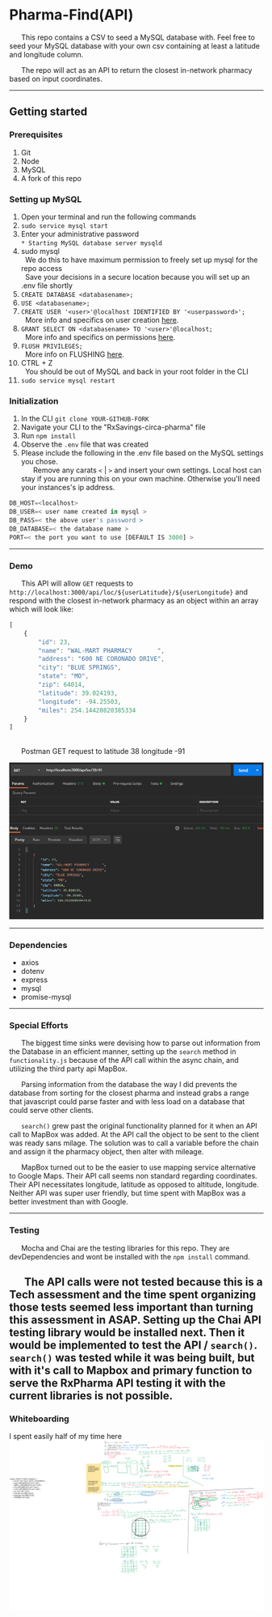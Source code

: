 # Pharma-Find(API)

&nbsp;&nbsp;&nbsp;&nbsp;&nbsp;&nbsp;This repo contains a CSV to seed a MySQL database with. Feel free to seed your MySQL database with your own csv containing at least a latitude and longitude column.

&nbsp;&nbsp;&nbsp;&nbsp;&nbsp;&nbsp;The repo will act as an API to return the closest in-network pharmacy based on input coordinates.


---

## Getting started

### Prerequisites

1. Git
1. Node
1. MySQL
1. A fork of this repo

### Setting up MySQL

1. Open your terminal and run the following commands
1. `sudo service mysql start`
1. Enter your administrative password<br/>
`* Starting MySQL database server mysqld`
1. sudo mysql<br/>
&nbsp;&nbsp;We do this to have maximum permission to freely set up mysql for the repo access<br/>
&nbsp;&nbsp;Save your decisions in a secure location because you will set up an .env file shortly
1. `CREATE DATABASE <databasename>;`
1. `USE <databasename>;`
1. `CREATE USER '<user>'@localhost IDENTIFIED BY '<userpassword>';`<br/>
&nbsp;&nbsp;More info and specifics on user creation [here](https://dev.mysql.com/doc/refman/8.0/en/create-user.html).
1. `GRANT SELECT ON <databasename> TO '<user>'@localhost;`<br/>
&nbsp;&nbsp;More info and specifics on permissions [here](https://dev.mysql.com/doc/refman/8.0/en/grant.html).
1. `FLUSH PRIVILEGES;`<br/>
&nbsp;&nbsp;More info on FLUSHING [here](https://www.interserver.net/tips/kb/mysql-flush-commands/#:~:text=mysql%3E%20FLUSH%20PRIVILEGES%3B,reloading%20or%20restarting%20mysql%20service.).
1. CTRL + Z<br/>
&nbsp;&nbsp;You should be out of MySQL and back in your root folder in the CLI
1. `sudo service mysql restart`


### Initialization

1. In the CLI `git clone YOUR-GITHUB-FORK`
1. Navigate your CLI to the "RxSavings-circa-pharma" file
1. Run `npm install`
1. Observe the `.env` file that was created
1. Please include the following in the .env file based on the MySQL settings you chose.<br/>
&nbsp;&nbsp;&nbsp;&nbsp;&nbsp;&nbsp;Remove any carats `<` | `>` and insert your own settings. Local host can stay if you are running this on your own machine. Otherwise you'll need your instances's ip address.<br/>
```js
DB_HOST=<localhost>
DB_USER=< user name created in mysql >
DB_PASS=< the above user's password >
DB_DATABASE=< the database name >
PORT=< the port you want to use [DEFAULT IS 3000] >
```

---

### Demo
&nbsp;&nbsp;&nbsp;&nbsp;&nbsp;&nbsp;This API will allow `GET` requests to `http://localhost:3000/api/loc/${userLatitude}/${userLongitude}` and respond with the closest in-network pharmacy as an object within an array which will look like:

```js
[
    {
        "id": 23,
        "name": "WAL-MART PHARMACY       ",
        "address": "600 NE CORONADO DRIVE",
        "city": "BLUE SPRINGS",
        "state": "MO",
        "zip": 64014,
        "latitude": 39.024193,
        "longitude": -94.25503,
        "miles": 254.14420820385334
    }
]
```
<br/>
&nbsp;&nbsp;&nbsp;&nbsp;&nbsp;&nbsp;Postman GET request to latitude 38 longitude -91

![postman_test](pictures/withinRange.png/)

---

### Dependencies
* axios
* dotenv
* express
* mysql
* promise-mysql

---

### Special Efforts

&nbsp;&nbsp;&nbsp;&nbsp;&nbsp;&nbsp;The biggest time sinks were devising how to parse out information from the Database in an efficient manner, setting up the `search` method in `functionality.js` because of the API call within the async chain, and utilizing the third party api MapBox. <br/>

&nbsp;&nbsp;&nbsp;&nbsp;&nbsp;&nbsp;Parsing information from the database the way I did prevents the database from sorting for the closest pharma and instead grabs a range that javascript could parse faster and with less load on a database that could serve other clients. <br/>

&nbsp;&nbsp;&nbsp;&nbsp;&nbsp;&nbsp;`search()` grew past the original functionality planned for it when an API call to MapBox was added. At the API call the object to be sent to the client was ready sans milage. The solution was to call a variable before the chain and assign it the pharmacy object, then alter with mileage. <br/>

&nbsp;&nbsp;&nbsp;&nbsp;&nbsp;&nbsp;MapBox turned out to be the easier to use mapping service alternative to Google Maps. Their API call seems non standard regarding coordinates. Their API necessitates longitude, latitude as opposed to altitude, longitude. Neither API was super user friendly, but time spent with MapBox was a better investment than with Google.

---

### Testing

&nbsp;&nbsp;&nbsp;&nbsp;&nbsp;&nbsp;Mocha and Chai are the testing libraries for this repo. They are devDependencies and wont be installed with the `npm install` command.<br/>

&nbsp;&nbsp;&nbsp;&nbsp;&nbsp;&nbsp;The API calls were not tested because this is a Tech assessment and the time spent organizing those tests seemed less important than turning this assessment in ASAP. Setting up the Chai API testing library would be installed next. Then it would be implemented to test the API / `search()`. `search()` was tested while it was being built, but with it's call to Mapbox and primary function to serve the RxPharma API testing it with the current libraries is not possible.
---
### Whiteboarding

I spent easily half of my time here
![whiteboard](pictures/whiteboard.png/)

